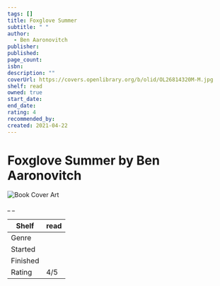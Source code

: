 ```yaml
---
tags: []
title: Foxglove Summer
subtitle: " "
author:
  - Ben Aaronovitch
publisher: 
published: 
page_count: 
isbn: 
description: ""
coverUrl: https://covers.openlibrary.org/b/olid/OL26814320M-M.jpg
shelf: read
owned: true
start_date: 
end_date: 
rating: 4
recommended_by: 
created: 2021-04-22
---
```


# Foxglove Summer by Ben Aaronovitch

![Book Cover Art](https://covers.openlibrary.org/b/olid/OL26814320M-M.jpg)

_ _

| Shelf | read |
| --- | --- |
| Genre |  |
| Started |  |
| Finished |  |
| Rating | 4/5 |

